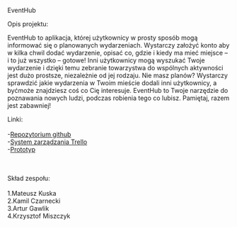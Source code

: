 EventHub

Opis projektu:

EventHub to aplikacja, której użytkownicy w prosty sposób mogą informować się o planowanych wydarzeniach.
Wystarczy założyć konto aby w kilka chwil dodać wydarzenie, opisać co, gdzie i kiedy ma mieć miejsce – i to już wszystko – gotowe! Inni użytkownicy mogą wyszukać Twoje wydarzenie i dzięki temu zebranie towarzystwa do wspólnych aktywności jest dużo prostsze, niezależnie od jej rodzaju. Nie masz planów? Wystarczy sprawdzić jakie wydarzenia w Twoim mieście dodali inni użytkownicy, a byćmoże znajdziesz coś co Cię interesuje.
EventHub to Twoje narzędzie do poznawania nowych ludzi, podczas robienia tego co lubisz. Pamiętaj, razem jest zabawniej!


Linki:
<br>
<br>
-<a href="https://github.com/arturgawlik/EventHub2">Repozytorium github</a>
<br>
-<a href="https://trello.com/b/pLCR6nx2/eventhub">System zarządzania Trello</a>
<br>
-<a href="https://marvelapp.com/3jb7jb7/screen/45157967">Prototyp</a>
<br>
<br>
<br>





Skład zespołu:
<br>
<br>
1.Mateusz Kuska
<br>
2.Kamil Czarnecki
<br>
3.Artur Gawlik
<br>
4.Krzysztof Miszczyk

